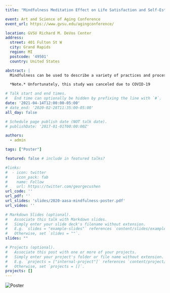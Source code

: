 ```yaml
---
title: "Mindfulness Meditation Effect on Life Satisfaction and Self-Esteem in Retirement Home Residents"

event: Art and Science of Aging Conference 
event_url: https://www.gvsu.edu/agingconference/

location: GVSU Richard M. DeVos Center
address:
  street: 401 Fulton St W
  city: Grand Rapids
  region: MI
  postcode: '49501'
  country: United States

abstract: |
  Mindfulness can be used to describe a variety of practices and processes that generally involves focusing on the present moment and being conscious and aware. Mindfulness meditation has been shown to decrease stress, anxiety, and depression, so it is likely that it will increase life satisfaction and self-esteem. In this poster, I will propose a study that seeks to determine the effect of mindfulness meditation on life satisfaction and self-esteem in older adults living in retirement homes. Participants will undergo an 8-week mindfulness meditation intervention, following a 10-minute guided meditation 4 times per week and will be encouraged to practice daily. Life satisfaction and self-esteem will be measured before and after the 8-week mindfulness meditation

  *Note.* Unfortunately, this study was canceled due to COVID-19

# Talk start and end times.
#   End time can optionally be hidden by prefixing the line with `#`.
date: '2021-04-14T12:00:00-05:00'
# date_end: '2020-02-28T11:35:00-05:00'
all_day: false

# Schedule page publish date (NOT talk date).
# publishDate: '2017-01-01T00:00:00Z'

authors:
  - admin

tags: ["Poster"]

featured: false # include in featured talks?

#links:
#  - icon: twitter
#    icon_pack: fab
#    name: Follow
#    url: https://twitter.com/georgecushen
url_code: ''
url_pdf: ''
url_slides: 'slides/2020-aasa-mindfulness-poster.pdf'
url_video: ''

# Markdown Slides (optional).
#   Associate this talk with Markdown slides.
#   Simply enter your slide deck's filename without extension.
#   E.g. `slides = "example-slides"` references `content/slides/example-slides.md`.
#   Otherwise, set `slides = ""`.
slides: ""

# Projects (optional).
#   Associate this post with one or more of your projects.
#   Simply enter your project's folder or file name without extension.
#   E.g. `projects = ["internal-project"]` references `content/project/deep-learning/index.md`.
#   Otherwise, set `projects = []`.
projects: []
---
```


<img src="/pictures/2020-aasa-poster-mindfulness-pic.jpg" alt="Poster" style="max-width: 100%; height: auto;" />